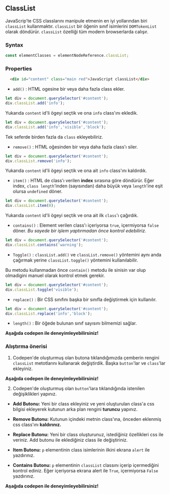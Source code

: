 ## ClassList

JavaScrip’te CSS classlarını manipule etmenin en iyi yollarından biri `classList` kullanmaktır. `classList` bir öğenin sınıf isimlerini `DOMTokenList` olarak döndürür.
`classList` özelliği tüm modern browserlarda calışır.

### Syntax
```javascript
const elementClasses = elementNodeReference.classList;
```

### Properties
```HTML
  <div id="content" class="main red">JavaScript classList</div>
```
- `add()` : HTML ogesine bir veya daha fazla class ekler.

```JavaScript
let div = document.querySelector('#content');
div.classList.add('info');
```
Yukarıda `content` id'li ögeyi seçtik ve ona `info` class'ını ekledik.

```JavaScript
let div = document.querySelector('#content');
div.classList.add('info','visible','block');
```
Tek seferde birden fazla da `class` ekleyebiliriz.

- `remove()` : HTML oğesinden bir veya daha fazla class'ı siler.

```JavaScript
let div = document.querySelector('#content');
div.classList.remove('info');
```
Yukarıda `content` id'li ögeyi seçtik ve ona ait `info` class'ını kaldırdık.


- `item()` : HTML de  class'ı verilen **index**  sırasına göre döndürür. Eğer index, `class length`'inden (sayısından) daha büyük veya `length`'ine eşit olursa `undefined` döner.

```JavaScript
let div = document.querySelector('#content');
div.classList.item(0);
```
Yukarıda `content` id'li ögeyi seçtik ve ona ait ilk `class`'ı çağırdık.

- `contains()` : Element verilen class'ı içeriyorsa `true`, içermiyorsa `false` döner. *Bu sayede bir işlem yaptırmadan önce kontrol edebiliriz.*

```JavaScript
let div = document.querySelector('#content');
div.classList.contains('warning');  
```
- `Toggle()` : `classList.add()` ve `classList.remove()` yöntemini aynı anda çağırmak yerine `classList.toggle()` yöntemini kullanılabilir. 

Bu metodu kullanmadan önce `contain()` metodu ile sinisin var olup olmadigini manuel olarak kontrol etmek gerekir.

```JavaScript
let div = document.querySelector('#content');
div.classList.toggle('visible');
```
- `replace()` : Bir CSS sınıfını başka bir sınıfla değiştirmek için kullanılır.
```JavaScript
let div = document.querySelector('#content');
div.classList.replace('info','block');
```
- `length()` : Bir öğede bulunan sınıf sayısını  bilmemizi sağlar.

**Aşağıda codepen ile deneyimleyebilirsiniz!**

### Alıştırma önerisi

1. Codepen'de oluşturmuş olan butona tıklandığımızda çemberin rengini `classList` metotlarını kullanarak değiştirdik. Başka `button`'lar ve `class`'lar ekleyiniz.

**Aşağıda codepen ile deneyimleyebilirsiniz!**

2. Codepen'de oluşturmuş olan `button`'lara tıklandığında istenilen değişiklikleri yapınız.

- **Add Butonu:** Yeni bir class ekleyiniz ve yeni oluşturulan class'a css bilgisi ekleyerek kutunun arka plan rengini **turuncu** yapınız.

- **Remove Butonu:** Kutunun içindeki metnin class'ına, önceden eklenmiş  css class'ını **kaldırınız.**
- **Replace Butonu:** Yeni bir class oluşturunuz, istediğiniz özellikleri css ile veriniz. Add butonu ile eklediğiniz class ile değiştiriniz.
- **Item Butonu:** `p` elementinin class isimlerinin ilkini ekrana `alert` ile yazdırınız. 
- **Contains Butonu:** `p` elementinin `classList` classını içerip içermediğini kontrol ediniz. Eğer içeriyorsa  ekrana alert ile `True`, içermiyorsa `False`  yazdırınız. 

**Aşağıda codepen ile deneyimleyebilirsiniz!**

